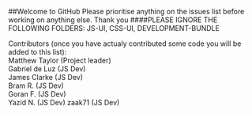 ##Welcome to GitHub
Please prioritise anything on the issues list before working on anything else. Thank you
####PLEASE IGNORE THE FOLLOWING FOLDERS: JS-UI, CSS-UI, DEVELOPMENT-BUNDLE

Contributors (once you have actualy contributed some code you will be added to this list):  
Matthew Taylor (Project leader)  
Gabriel de Luz (JS Dev)  
James Clarke (JS Dev)  
Bram R. (JS Dev)  
Goran F. (JS Dev)  
Yazid N. (JS Dev)
zaak71 (JS Dev)
